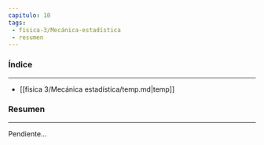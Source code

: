 ```yaml
---
capitulo: 10
tags: 
 - fisica-3/Mecánica-estadística
 - resumen
---
```

### Índice 
---
* [[fisica 3/Mecánica estadística/temp.md|temp]]

### Resumen
---
Pendiente...
